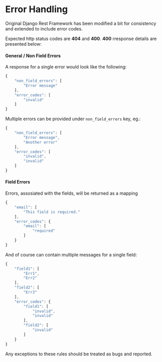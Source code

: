 # Error Handling

Original Django Rest Framework has been modified a bit for consistency and extended to include error codes.

Expected http status codes are **404** and **400**. **400** rresponse details are presented below: 

#### General / Non Field Errors

A response for a single error would look like the following:

```javascript
{
    "non_field_errors": [
        "Error message"
    ],
    "error_codes": [
        "invalid"
    ]
}
```

Multiple errors can be provided under `non_field_errors` key, eg.:

```javascript
{
    "non_field_errors": [
        "Error message",
        "Another error"
    ],
    "error_codes": [
        "invalid",
        "invalid"
    ]
}
```

#### Field Errors

Errors, assosiated with the fields, will be returned as a mapping

```javascript
{
    "email": [
        "This field is required."
    ],
    "error_codes": {
        "email": [
            "required"
        ]
    }
}
```

And of course can contain multiple messages for a single field:

```javascript
{
    "field1": [
        "Err1",
        "Err2"
    ],
    "field2": [
        "Err3"
    ],
    "error_codes": {
        "field1": [
            "invalid",
            "invalid"
        ],
        "field2": [
            "invalid"
        ]
    }
}
```

Any exceptions to these rules should be treated as bugs and reported.

